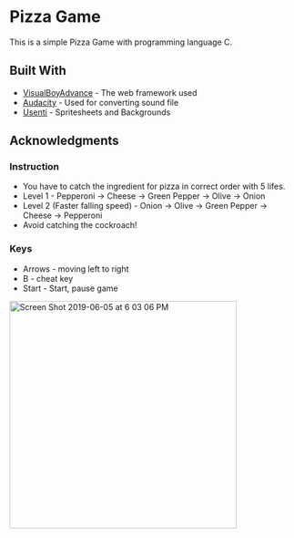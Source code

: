 # Pizza Game

This is a simple Pizza Game with programming language C.

## Built With

* [VisualBoyAdvance](https://sourceforge.net/projects/vba/) - The web framework used
* [Audacity](https://www.audacityteam.org/) - Used for converting sound file
* [Usenti](https://www.coranac.com/projects/usenti/) - Spritesheets and Backgrounds

## Acknowledgments

### Instruction
* You have to catch the ingredient for pizza in correct order with 5 lifes. 
* Level 1 - Pepperoni -> Cheese -> Green Pepper -> Olive -> Onion 
* Level 2 (Faster falling speed) - Onion -> Olive -> Green Pepper -> Cheese -> Pepperoni
* Avoid catching the cockroach! 

### Keys
* Arrows - moving left to right
* B - cheat key
* Start - Start, pause game


<img width="399" alt="Screen Shot 2019-06-05 at 6 03 06 PM" src="https://user-images.githubusercontent.com/31485226/58993713-4acc1180-87bc-11e9-96d1-48826f77dbe0.png">
